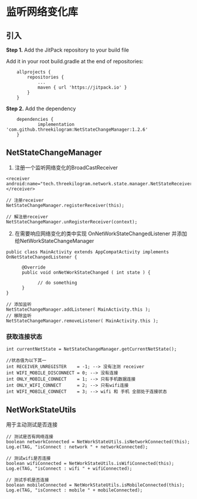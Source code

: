# 监听网络变化库

## 引入

**Step 1.** Add the JitPack repository to your build file

Add it in your root build.gradle at the end of repositories:

```
	allprojects {
		repositories {
			...
			maven { url 'https://jitpack.io' }
		}
	}
```

**Step 2.** Add the dependency

```
	dependencies {
	        implementation 'com.github.threekilogram:NetStateChangeManager:1.2.6'
	}
```

## NetStateChangeManager

1. 注册一个监听网络变化的BroadCastReceiver

```
<receiver android:name="tech.threekilogram.network.state.manager.NetStateReceiver">
</receiver>
```

```
// 注册receiver
NetStateChangeManager.registerReceiver(this);
```

```
// 解注册receiver
NetStateChangeManager.unRegisterReceiver(context);
```

2. 在需要响应网络变化的类中实现 OnNetWorkStateChangedListener 并添加给NetWorkStateChangeManager

```
public class MainActivity extends AppCompatActivity implements OnNetStateChangedListener {

      @Override
      public void onNetWorkStateChanged ( int state ) {

            // do something
      }
}
```

```
// 添加监听
NetStateChangeManager.addListener( MainActivity.this );
// 移除监听
NetStateChangeManager.removeListener( MainActivity.this );
```

### 获取连接状态

```
int currentNetState = NetStateChangeManager.getCurrentNetState();

//状态值为以下其一
int RECEIVER_UNREGISTER    = -1; --> 没有注测 receiver
int WIFI_MOBILE_DISCONNECT = 0; --> 没有连接
int ONLY_MOBILE_CONNECT    = 1; --> 只有手机数据连接
int ONLY_WIFI_CONNECT      = 2; --> 只有wifi连接
int WIFI_MOBILE_CONNECT    = 3; --> wifi 和 手机 全部处于连接状态
```

## NetWorkStateUtils

用于主动测试是否连接

```
// 测试是否有网络连接
boolean networkConnected = NetWorkStateUtils.isNetworkConnected(this);
Log.e(TAG, "isConnect : network " + networkConnected);

// 测试wifi是否连接
boolean wifiConnected = NetWorkStateUtils.isWifiConnected(this);
Log.e(TAG, "isConnect : wifi " + wifiConnected);

// 测试手机是否连接
boolean mobileConnected = NetWorkStateUtils.isMobileConnected(this);
Log.e(TAG, "isConnect : mobile " + mobileConnected);
```
